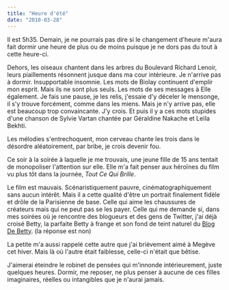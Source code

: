 ```yaml
---
title: "Heure d'été"
date: "2010-03-28"
---
```


Il est 5h35. Demain, je ne pourrais pas dire si le changement d'heure m'aura fait dormir une heure de plus ou de moins puisque je ne dors pas du tout à cette heure-ci.

Dehors, les oiseaux chantent dans les arbres du Boulevard Richard Lenoir, leurs piaillements résonnent jusque dans ma cour intérieure. Je n'arrive pas à dormir. Insupportable insomnie. Les mots de Biolay continuent d'emplir mon esprit. Mais ils ne sont plus seuls. Les mots de ses messages à Elle également. Je fais une pause, je les relis, j'essaie d'y déceler le mensonge, il s'y trouve forcément, comme dans les miens. Mais je n'y arrive pas, elle est beaucoup trop convaincante. J'y crois. Et puis il y a ces mots stupides d'une chanson de Sylvie Vartan chantée par Géraldine Nakache et Leïla Bekhti.

Les mélodies s'entrechoquent, mon cerveau chante les trois dans le désordre aléatoirement, par bribe, je crois devenir fou.

Ce soir à la soirée à laquelle je me trouvais, une jeune fille de 15 ans tentait de monopoliser l'attention sur elle. Elle m'a fait penser aux héroïnes du film vu plus tôt dans la journée, _Tout Ce Qui Brille_.

Le film est mauvais. Scénaristiquement pauvre, cinématographiquement sans aucun intérêt. Mais il a cette qualité d'être un portrait finalement fidèle et drôle de la Parisienne de base. Celle qui aime les chaussures de créateurs mais qui ne peut pas se les payer. Celle qui me demande si, dans mes soirées où je rencontre des blogueurs et des gens de Twitter, j'ai déjà croisé Betty, la parfaite Betty à frange et son fond de teint naturel du [Blog De Betty](http://www.leblogdebetty.com/). (la réponse est non)

La petite m'a aussi rappelé cette autre que j'ai brièvement aimé à Megève cet hiver. Mais là où l'autre était faiblesse, celle-ci n'était que bêtise.

J'aimerai éteindre le robinet de pensées qui m'innonde intérieurement, juste quelques heures. Dormir, me reposer, ne plus penser à aucune de ces filles imaginaires, réelles ou intangibles que je n'aurai jamais.
